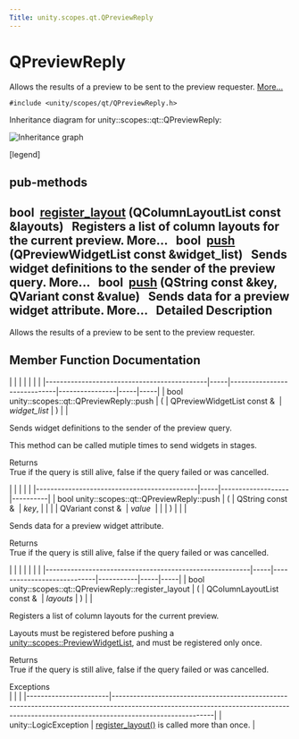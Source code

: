 ```yaml
---
Title: unity.scopes.qt.QPreviewReply
---
```

        
QPreviewReply
=============

Allows the results of a preview to be sent to the preview requester. [More...](#details)

`#include <unity/scopes/qt/QPreviewReply.h>`

Inheritance diagram for unity::scopes::qt::QPreviewReply:

![Inheritance graph](https://developer.ubuntu.com/static/devportal_uploaded/d665d4b5-ab35-4bce-ba4a-ef87667a714d-api/scopes/cpp/sdk-15.04.4/unity.scopes.qt.QPreviewReply/classunity_1_1scopes_1_1qt_1_1_q_preview_reply__inherit__graph.png)

<span class="legend">\[legend\]</span>

pub-methods
------------------------------------------------------

bool 
<a href="#abe5967042a22327f6ec9d5a1f595968c">register_layout</a> (QColumnLayoutList const &layouts)
 
Registers a list of column layouts for the current preview. More...
 
bool 
<a href="#a87571e9d961382e967ae6f12560bd755">push</a> (QPreviewWidgetList const &widget\_list)
 
Sends widget definitions to the sender of the preview query. More...
 
bool 
<a href="#a31c34e45f1eab196c74d3c314881e147">push</a> (QString const &key, QVariant const &value)
 
Sends data for a preview widget attribute. More...
 
<span id="details"></span>
Detailed Description
--------------------

Allows the results of a preview to be sent to the preview requester.

Member Function Documentation
-----------------------------

<span id="a87571e9d961382e967ae6f12560bd755" class="anchor"></span>
|                                             |     |                             |                |     |     |
|---------------------------------------------|-----|-----------------------------|----------------|-----|-----|
| bool unity::scopes::qt::QPreviewReply::push | (   | QPreviewWidgetList const &  | *widget\_list* | )   |     |

Sends widget definitions to the sender of the preview query.

This method can be called mutiple times to send widgets in stages.

Returns  
True if the query is still alive, false if the query failed or was cancelled.

<span id="a31c34e45f1eab196c74d3c314881e147" class="anchor"></span>
|                                             |     |                   |          |
|---------------------------------------------|-----|-------------------|----------|
| bool unity::scopes::qt::QPreviewReply::push | (   | QString const &   | *key*,   |
|                                             |     | QVariant const &  | *value*  |
|                                             | )   |                   |          |

Sends data for a preview widget attribute.

Returns  
True if the query is still alive, false if the query failed or was cancelled.

<span id="abe5967042a22327f6ec9d5a1f595968c" class="anchor"></span>
|                                                         |     |                            |           |     |     |
|---------------------------------------------------------|-----|----------------------------|-----------|-----|-----|
| bool unity::scopes::qt::QPreviewReply::register\_layout | (   | QColumnLayoutList const &  | *layouts* | )   |     |

Registers a list of column layouts for the current preview.

Layouts must be registered before pushing a <a href="unity.scopes.md#aed3b7b1daf2e49d0a820ef931caa792d" title="List of preview widgets (see unity::scopes::PreviewWidget) ">unity::scopes::PreviewWidgetList</a>, and must be registered only once.

Returns  
True if the query is still alive, false if the query failed or was cancelled.

<!-- -->

Exceptions  
|                       |                                                                                                                                                                                        |
|-----------------------|----------------------------------------------------------------------------------------------------------------------------------------------------------------------------------------|
| unity::LogicException | <a href="#abe5967042a22327f6ec9d5a1f595968c" title="Registers a list of column layouts for the current preview. ">register_layout()</a> is called more than once. |

